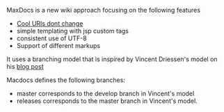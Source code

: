 MaxDocs is a new wiki approach focusing on the following features

* [Cool URIs dont change](http://www.w3.org/Provider/Style/URI)
* simple templating with jsp custom tags
* consistent use of UTF-8
* Support of different markups

It uses a branching model that is inspired by Vincent Driessen's model on his [blog post](http://nvie.com/posts/a-successful-git-branching-model)

Macdocs defines the following branches:

* master corresponds to the develop branch in Vincent's model 
* releases corresponds to the master branch in Vincent's model.
 
